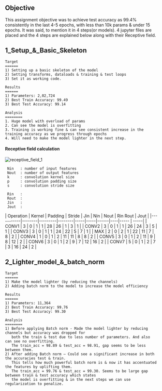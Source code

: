 ## Objective

This assignment objective was to achieve test accuracy as 99.4% consistently in the last 4-5 epochs, with less than 10k params & under 15 epochs. It was said, to mention it in 4 steps(or models). 4 jupyter files are placed and the 4 steps are explained below along with their Receptive field.

1_Setup_&_Basic_Skeleton
-----------------------------
    Target
    ======
    1) Setting up a basic skeleton of the model
    2) Setting transforms, dataloads & training & test loops
    3) Set it as working code.

    Results
    ======
    1) Parameters: 2,02,724
    2) Best Train Accuracy: 99.49
    3) Best Test Accuracy: 99.14
    
    Analysis
    ========
    1. Huge model with overload of params
    2. Can see the model is overfitting
    3. Training is working fine & can see consistent increase in the training accuracy as we progress through epochs
    4. Will need to make the model lighter in the next step.
    
#### Receptive field calculation

![receptive_field_1](https://user-images.githubusercontent.com/47082769/120853343-18b33d00-c599-11eb-859a-41e07ebd6feb.JPG)

 
     Nin   : number of input features
     Nout  : number of output features
     k     : convolution kernel size
     p     : convolution padding size
     s     : convolution stride size

     Rin   : 
     Rout  :
     Jin   :
     Jout  :
 
 
| Operation | Kernel | Padding | Stride | Jin | Nin | Nout | Rin  Rout | Jout |
|-----------|--------|---------|--------|-----|-----|------|----|----- | -----|
| CONV1     |   3    |    0    |    1   |  1  |  28 |  26  |  1 |  3   |   1  |
| CONV2     |   3    |    0    |    1   |  1  |  26 |  24  |  3 |  5   |   1  |
| CONV3     |   3    |    0    |    1   |  1  |  24 |  22  |  5 |  7   |   1  |
| MAX       |   2    |    0    |    2   |  1  |  22 |  11  |  7 |  8   |   2  |
| CONV4     |   1    |    0    |    1   |  2  |  11 |  11  |  8 |  8   |   2  |
| CONV5     |   3    |    0    |    1   |  2  |  11 |  9   |  8 |  12  |   2  |
| CONV6     |   3    |    0    |    1   |  2  |  9  |  7   | 12 |  16  |   2  |
| CONV7     |   5    |    0    |    1   |  2  |  7  |  3   | 16 |  24  |   2  |


2_Lighter_model_&_batch_norm
----------------------------

    Target
    ======
    1) Make the model lighter (by reducing the channels)
    2) Adding batch norm to the model to increase the model efficiency

    Results
    ======
    1) Parameters: 11,364
    2) Best Train Accuracy: 99.76
    3) Best Test Accuracy: 99.30

    Analysis
    ========
    1) Before applying Batch norm - Made the model lighter by reducing channels but accuracy was dropped for 
       both the train & test due to less number of parameters. And also can see no overfitting. 
       The train_acc = 98.89 & test_acc = 98.91, gap seems to be less between them.
    2) After adding Batch norm – Could see a significant increase in both the accuracies test & train. 
       This tells how much powerful batch norm is & now it has accentuated the features by uplifting them.
       The train_acc = 99.76 & test_acc = 99.30. Seems to be large gap between train & test accuracy which states 
       the model is overfitting & in the next steps we can use regularization to penalize.
   









